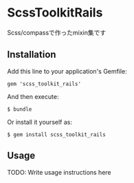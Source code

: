 # ScssToolkitRails

Scss/compassで作ったmixin集です

## Installation

Add this line to your application's Gemfile:

    gem 'scss_toolkit_rails'

And then execute:

    $ bundle

Or install it yourself as:

    $ gem install scss_toolkit_rails

## Usage

TODO: Write usage instructions here

